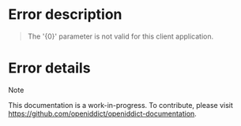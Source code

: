 # Error description

> The '{0}' parameter is not valid for this client application.

# Error details

> [!NOTE]
> This documentation is a work-in-progress. To contribute, please visit https://github.com/openiddict/openiddict-documentation.
